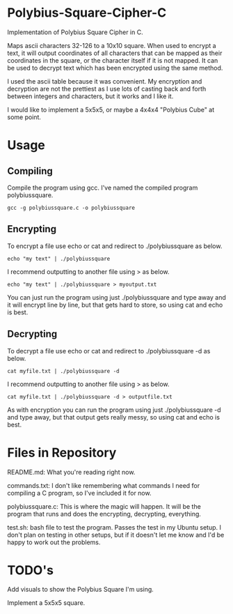 # Polybius-Square-Cipher-C
Implementation of Polybius Square Cipher in C.

Maps ascii characters 32-126 to a 10x10 square. When used to encrypt a text, it will output coordinates of all characters that can be mapped as their coordinates in the square, or the character itself if it is not mapped. It can be used to decrypt text which has been encrypted using the same method. 

I used the ascii table because it was convenient. My encryption and decryption are not the prettiest as I use lots of casting back and forth between integers and characters, but it works and I like it.

I would like to implement a 5x5x5, or maybe a 4x4x4 "Polybius Cube" at some point.

# Usage
## Compiling
Compile the program using gcc. I've named the compiled program polybiussquare.

    gcc -g polybiussquare.c -o polybiussquare

## Encrypting
To encrypt a file use echo or cat and redirect to ./polybiussquare as below.

    echo "my text" | ./polybiussquare

I recommend outputting to another file using > as below.

    echo "my text" | ./polybiussquare > myoutput.txt

You can just run the program using just ./polybiussquare and type away and it will encrypt line by line, but that gets hard to store, so using cat and echo is best.

## Decrypting
To decrypt a file use echo or cat and redirect to ./polybiussquare -d as below.

    cat myfile.txt | ./polybiussquare -d

I recommend outputting to another file using > as below.

    cat myfile.txt | ./polybiussquare -d > outputfile.txt

As with encryption you can run the program using just ./polybiussquare -d and type away, but that output gets really messy, so using cat and echo is best.

# Files in Repository
README.md: What you're reading right now.

commands.txt: I don't like remembering what commands I need for compiling a C program, so I've included it for now.

polybiussquare.c: This is where the magic will happen. It will be the program that runs and does the encrypting, decrypting, everything.

test.sh: bash file to test the program. Passes the test in my Ubuntu setup. I don't plan on testing in other setups, but if it doesn't let me know and I'd be happy to work out the problems.

# TODO's

Add visuals to show the Polybius Square I'm using.

Implement a 5x5x5 square.